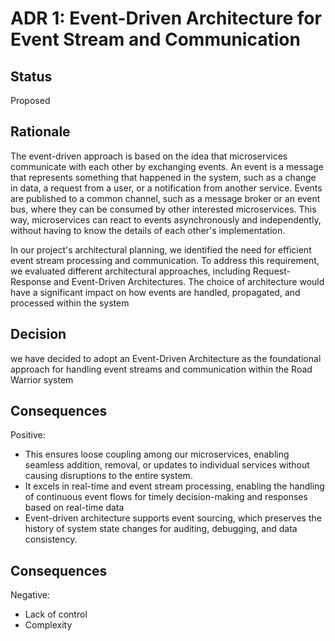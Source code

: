 
# ADR 1: Event-Driven Architecture for Event Stream and Communication

## Status  
Proposed

## Rationale
The event-driven approach is based on the idea that microservices communicate with each other by exchanging events. An event is a message that represents something that happened in the system, such as a change in data, a request from a user, or a notification from another service. Events are published to a common channel, such as a message broker or an event bus, where they can be consumed by other interested microservices. This way, microservices can react to events asynchronously and independently, without having to know the details of each other's implementation. 

In our project's architectural planning, we identified the need for efficient event stream processing and communication. To address this requirement, we evaluated different architectural approaches, including Request-Response and Event-Driven Architectures. The choice of architecture would have a significant impact on how events are handled, propagated, and processed within the system

## Decision   
we have decided to adopt an Event-Driven Architecture as the foundational approach for handling event streams and communication within the Road Warrior system

## Consequences  
Positive:
+ This ensures loose coupling among our microservices, enabling seamless addition, removal, or updates to individual services without causing disruptions to the entire system.
+ It excels in real-time and event stream processing, enabling the handling of continuous event flows for timely decision-making and responses based on real-time data
+ Event-driven architecture supports event sourcing, which preserves the history of system state changes for auditing, debugging, and data consistency.

## Consequences  
Negative:
+ Lack of control
+ Complexity
